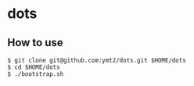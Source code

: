 # dots

## How to use

```
$ git clone git@github.com:ymt2/dots.git $HOME/dots
$ cd $HOME/dots
$ ./bootstrap.sh
```
